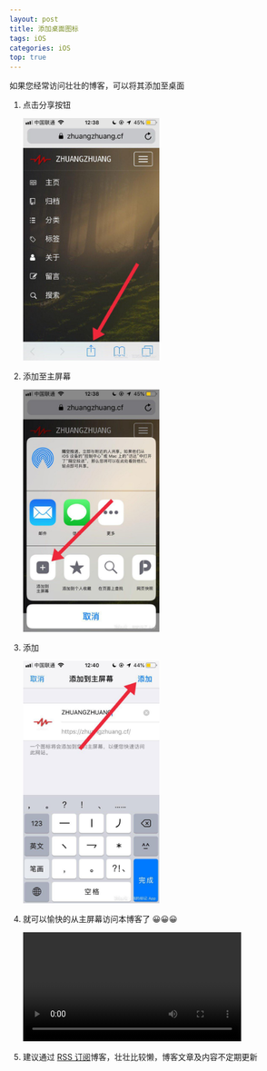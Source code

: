 ```yaml
---
layout: post
title: 添加桌面图标
tags: iOS
categories: iOS
top: true
---
```


如果您经常访问壮壮的博客，可以将其添加至桌面

<!-- more -->

1. 点击分享按钮

   <img width="50%" src="https://raw.githubusercontent.com/ydzydzydz/blogphoto/master/pwa/1.jpg" />

2. 添加至主屏幕

   <img width="50%" src="https://raw.githubusercontent.com/ydzydzydz/blogphoto/master/pwa/2.jpg" />

3. 添加

   <img width="50%" src="https://raw.githubusercontent.com/ydzydzydz/blogphoto/master/pwa/3.jpg" />

4. 就可以愉快的从主屏幕访问本博客了 😀😀😀

   <video  width="80%" src="https://raw.githubusercontent.com/ydzydzydz/blogphoto/master/pwa/4.mp4" controls="controls">
   </video>

5. 建议通过 [RSS 订阅](https://zhuangzhuang.cf/feed.xml)博客，壮壮比较懒，博客文章及内容不定期更新